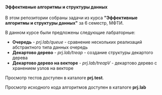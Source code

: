 #### Эффективные алгоритмы и структуры данных

В этом репозитории собраны задачи из курса
**"Эффективные алгоритмы и структуры данных"** за 6 семестр, МФТИ.

В данном курсе были предложены следующие лабраторные:

- **Очередь** - *prj.lab/queue* - сравнение нескольких реализаций абстрактного типа данных очередь
- **Декартово дерево** - *prj.lab/treap* - создание структуры декартого дерева
- **Декартово дерево на векторе** - *prj.lab/treapV* - декартово дерево с хранением узлов на векторе

Просмотр тестов доступен в каталоге **prj.test**. 

Просмотр исходного кода алгоритмов доступен в каталоге **prj.lab**